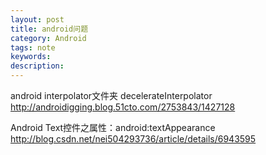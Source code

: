 ```yaml
---
layout: post
title: android问题
category: Android
tags: note
keywords:
description:
---
```


android interpolator文件夹 decelerateInterpolator
http://androidigging.blog.51cto.com/2753843/1427128

Android Text控件之属性：android:textAppearance
http://blog.csdn.net/nei504293736/article/details/6943595
